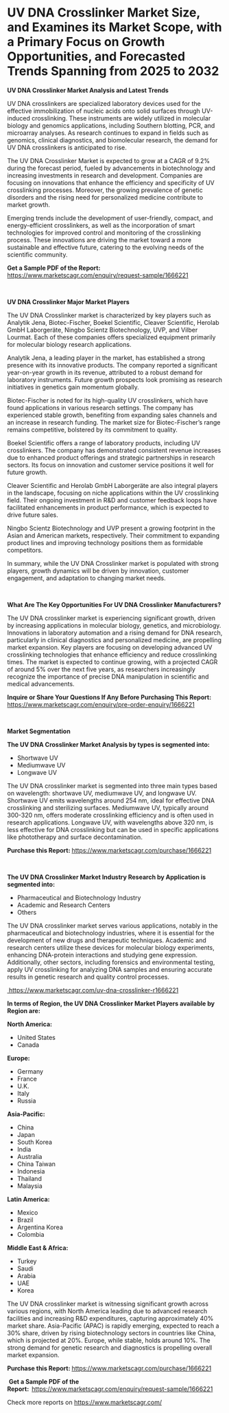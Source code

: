 <p><h1>UV DNA Crosslinker Market Size, and Examines its Market Scope, with a Primary Focus on Growth Opportunities, and Forecasted Trends Spanning from 2025 to 2032</h1></p><p><strong>UV DNA Crosslinker Market Analysis and Latest Trends</strong></p>
<p><p>UV DNA crosslinkers are specialized laboratory devices used for the effective immobilization of nucleic acids onto solid surfaces through UV-induced crosslinking. These instruments are widely utilized in molecular biology and genomics applications, including Southern blotting, PCR, and microarray analyses. As research continues to expand in fields such as genomics, clinical diagnostics, and biomolecular research, the demand for UV DNA crosslinkers is anticipated to rise.</p><p>The UV DNA Crosslinker Market is expected to grow at a CAGR of 9.2% during the forecast period, fueled by advancements in biotechnology and increasing investments in research and development. Companies are focusing on innovations that enhance the efficiency and specificity of UV crosslinking processes. Moreover, the growing prevalence of genetic disorders and the rising need for personalized medicine contribute to market growth. </p><p>Emerging trends include the development of user-friendly, compact, and energy-efficient crosslinkers, as well as the incorporation of smart technologies for improved control and monitoring of the crosslinking process. These innovations are driving the market toward a more sustainable and effective future, catering to the evolving needs of the scientific community.</p></p>
<p><strong>Get a Sample PDF of the Report:&nbsp;</strong> <a href="https://www.marketscagr.com/enquiry/request-sample/1666221?utm_campaign=3577&utm_medium=2&utm_source=Github&utm_content=ia&utm_term=11042025&utm_id=uv-dna-crosslinker">https://www.marketscagr.com/enquiry/request-sample/1666221</a></p>
<p>&nbsp;</p>
<p><strong>UV DNA Crosslinker Major Market Players</strong></p>
<p><p>The UV DNA Crosslinker market is characterized by key players such as Analytik Jena, Biotec-Fischer, Boekel Scientific, Cleaver Scientific, Herolab GmbH Laborgeräte, Ningbo Scientz Biotechnology, UVP, and Vilber Lourmat. Each of these companies offers specialized equipment primarily for molecular biology research applications.</p><p>Analytik Jena, a leading player in the market, has established a strong presence with its innovative products. The company reported a significant year-on-year growth in its revenue, attributed to a robust demand for laboratory instruments. Future growth prospects look promising as research initiatives in genetics gain momentum globally.</p><p>Biotec-Fischer is noted for its high-quality UV crosslinkers, which have found applications in various research settings. The company has experienced stable growth, benefiting from expanding sales channels and an increase in research funding. The market size for Biotec-Fischer’s range remains competitive, bolstered by its commitment to quality.</p><p>Boekel Scientific offers a range of laboratory products, including UV crosslinkers. The company has demonstrated consistent revenue increases due to enhanced product offerings and strategic partnerships in research sectors. Its focus on innovation and customer service positions it well for future growth.</p><p>Cleaver Scientific and Herolab GmbH Laborgeräte are also integral players in the landscape, focusing on niche applications within the UV crosslinking field. Their ongoing investment in R&D and customer feedback loops have facilitated enhancements in product performance, which is expected to drive future sales.</p><p>Ningbo Scientz Biotechnology and UVP present a growing footprint in the Asian and American markets, respectively. Their commitment to expanding product lines and improving technology positions them as formidable competitors.</p><p>In summary, while the UV DNA Crosslinker market is populated with strong players, growth dynamics will be driven by innovation, customer engagement, and adaptation to changing market needs.</p></p>
<p>&nbsp;</p>
<p><strong>What Are The Key Opportunities For UV DNA Crosslinker Manufacturers?</strong></p>
<p><p>The UV DNA crosslinker market is experiencing significant growth, driven by increasing applications in molecular biology, genetics, and microbiology. Innovations in laboratory automation and a rising demand for DNA research, particularly in clinical diagnostics and personalized medicine, are propelling market expansion. Key players are focusing on developing advanced UV crosslinking technologies that enhance efficiency and reduce crosslinking times. The market is expected to continue growing, with a projected CAGR of around 5% over the next five years, as researchers increasingly recognize the importance of precise DNA manipulation in scientific and medical advancements.</p></p>
<p><strong>Inquire or Share Your Questions If Any Before Purchasing This Report:</strong> <a href="https://www.marketscagr.com/enquiry/pre-order-enquiry/1666221?utm_campaign=3577&utm_medium=2&utm_source=Github&utm_content=ia&utm_term=11042025&utm_id=uv-dna-crosslinker">https://www.marketscagr.com/enquiry/pre-order-enquiry/1666221</a></p>
<p>&nbsp;</p>
<p><strong>Market Segmentation</strong></p>
<p><strong>The UV DNA Crosslinker Market Analysis by types is segmented into:</strong></p>
<p><ul><li>Shortwave UV</li><li>Mediumwave UV</li><li>Longwave UV</li></ul></p>
<p><p>The UV DNA crosslinker market is segmented into three main types based on wavelength: shortwave UV, mediumwave UV, and longwave UV. Shortwave UV emits wavelengths around 254 nm, ideal for effective DNA crosslinking and sterilizing surfaces. Mediumwave UV, typically around 300-320 nm, offers moderate crosslinking efficiency and is often used in research applications. Longwave UV, with wavelengths above 320 nm, is less effective for DNA crosslinking but can be used in specific applications like phototherapy and surface decontamination.</p></p>
<p><strong>Purchase this Report:&nbsp;</strong><a href="https://www.marketscagr.com/purchase/1666221?utm_campaign=3577&utm_medium=2&utm_source=Github&utm_content=ia&utm_term=11042025&utm_id=uv-dna-crosslinker">https://www.marketscagr.com/purchase/1666221</a></p>
<p>&nbsp;</p>
<p><strong>The UV DNA Crosslinker Market Industry Research by Application is segmented into:</strong></p>
<p><ul><li>Pharmaceutical and Biotechnology Industry</li><li>Academic and Research Centers</li><li>Others</li></ul></p>
<p><p>The UV DNA crosslinker market serves various applications, notably in the pharmaceutical and biotechnology industries, where it is essential for the development of new drugs and therapeutic techniques. Academic and research centers utilize these devices for molecular biology experiments, enhancing DNA-protein interactions and studying gene expression. Additionally, other sectors, including forensics and environmental testing, apply UV crosslinking for analyzing DNA samples and ensuring accurate results in genetic research and quality control processes.</p></p>
<p><a href="https://www.marketscagr.com/uv-dna-crosslinker-r1666221?utm_campaign=3577&utm_medium=2&utm_source=Github&utm_content=ia&utm_term=11042025&utm_id=uv-dna-crosslinker">&nbsp;https://www.marketscagr.com/uv-dna-crosslinker-r1666221</a></p>
<p><strong>In terms of Region, the UV DNA Crosslinker Market Players available by Region are:</strong></p>
<p>
    <p> <strong> North America: </strong>
        <ul>
            <li>United States</li>
            <li>Canada</li>
        </ul>
        </p> 
    <p> <strong> Europe: </strong>
        <ul>
            <li>Germany</li>
            <li>France</li>
            <li>U.K.</li>
            <li>Italy</li>
            <li>Russia</li>
        </ul>
        </p> 
    <p> <strong> Asia-Pacific: </strong>
        <ul>
            <li>China</li>
            <li>Japan</li>
            <li>South Korea</li>
            <li>India</li>
            <li>Australia</li>
            <li>China Taiwan</li>
            <li>Indonesia</li>
            <li>Thailand</li>
            <li>Malaysia</li>
        </ul>
        </p> 
    <p> <strong> Latin America: </strong>
        <ul>
            <li>Mexico</li>
            <li>Brazil</li>
            <li>Argentina Korea</li>
            <li>Colombia</li>
        </ul>
        </p> 
    <p> <strong> Middle East & Africa: </strong>
        <ul>
            <li>Turkey</li>
            <li>Saudi</li>
            <li>Arabia</li>
            <li>UAE</li>
            <li>Korea</li>
        </ul>
    </p>
    </p>
<p><p>The UV DNA crosslinker market is witnessing significant growth across various regions, with North America leading due to advanced research facilities and increasing R&D expenditures, capturing approximately 40% market share. Asia-Pacific (APAC) is rapidly emerging, expected to reach a 30% share, driven by rising biotechnology sectors in countries like China, which is projected at 20%. Europe, while stable, holds around 10%. The strong demand for genetic research and diagnostics is propelling overall market expansion.</p></p>
<p><strong>Purchase this Report: </strong><a href="https://www.marketscagr.com/purchase/1666221?utm_campaign=3577&utm_medium=2&utm_source=Github&utm_content=ia&utm_term=11042025&utm_id=uv-dna-crosslinker">https://www.marketscagr.com/purchase/1666221</a></p>
<p>&nbsp;<strong>Get a Sample PDF of the Report:&nbsp;&nbsp;</strong><a href="https://www.marketscagr.com/enquiry/request-sample/1666221?utm_campaign=3577&utm_medium=2&utm_source=Github&utm_content=ia&utm_term=11042025&utm_id=uv-dna-crosslinker">https://www.marketscagr.com/enquiry/request-sample/1666221</a></p>
<p><strong></strong></p>
<p>Check more reports on <a href="https://www.marketscagr.com/?utm_campaign=3577&utm_medium=2&utm_source=Github&utm_content=ia&utm_term=11042025&utm_id=uv-dna-crosslinker">https://www.marketscagr.com/</a></p>